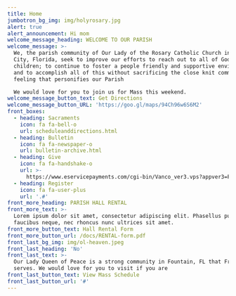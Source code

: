 ```yaml
---
title: Home
jumbotron_bg_img: img/holyrosary.jpg
alert: true
alert_announcement: Hi mom
welcome_message_heading: WELCOME TO OUR PARISH
welcome_message: >-
  We, the parish community of Our Lady of the Rosary Catholic Church in Panama
  City, Florida, seek to improve our efforts to reach out to all of God`s
  children; to continue to foster a people friendly and supportive environment;
  and to accomplish all of this without sacrificing the close knit community
  feeling that personifies our Parish

  We would love for you to join us for Mass this weekend.
welcome_message_button_text: Get Directions
welcome_message_button_URL: 'https://goo.gl/maps/94Ch96w6S6M2'
front_boxes:
  - heading: Sacraments
    icon: fa fa-bell-o
    url: scheduleanddirections.html
  - heading: Bulletin
    icon: fa fa-newspaper-o
    url: bulletin-archive.html
  - heading: Give
    icon: fa fa-handshake-o
    url: >-
      https://www.eservicepayments.com/cgi-bin/Vanco_ver3.vps?appver3=Fi1giPL8kwX_Oe1AO50jRpD4Ri1ipMz8SjtO-fInVtuhjXsUKRLlmI4vCU4-rZZZ2EvVVAEjqawDomKT1pbouYCLiHsYNviTLNfVAvw7pMg=&ver=3
  - heading: Register
    icon: fa fa-user-plus
    url: '.#'
front_more_heading: PARISH HALL RENTAL
front_more_text: >-
  Lorem ipsum dolor sit amet, consectetur adipiscing elit. Phasellus pulvinar
  faucibus neque, nec rhoncus nunc ultrices sit amet.
front_more_button_text: Hall Rental Form
front_more_button_url: /docs/RENTAL-form.pdf
front_last_bg_img: img/ol-heaven.jpeg
front_last_heading: 'No'
front_last_text: >-
  Our Lady Queen of Peace is a strong community in Fountain, FL that Fr. Brown
  serves. We would love for you to visit if you are
front_last_button_text: View Mass Schedule
front_last_button_url: '#'
---
```


